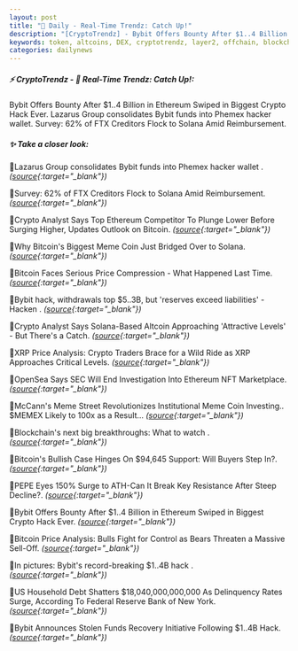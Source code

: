 ```yaml
---
layout: post
title: "🌇 Daily - Real-Time Trendz: Catch Up!"
description: "[CryptoTrendz] - Bybit Offers Bounty After $1..4 Billion in Ethereum Swiped in Biggest Crypto Hack Ever. Lazarus Group consolidates Bybit funds into Phemex hacker wallet. Survey: 62% of FTX Creditors Flock to Solana Amid Reimbursement."
keywords: token, altcoins, DEX, cryptotrendz, layer2, offchain, blockchains, btc, unlocks
categories: dailynews
---
```


##### ⚡ CryptoTrendz - 📌 *Real-Time Trendz: Catch Up!:*

Bybit Offers Bounty After $1..4 Billion in Ethereum Swiped in Biggest Crypto Hack Ever. Lazarus Group consolidates Bybit funds into Phemex hacker wallet. Survey: 62% of FTX Creditors Flock to Solana Amid Reimbursement.

##### ✨ *Take a closer look:*


🔹Lazarus Group consolidates Bybit funds into Phemex hacker wallet . *([source](https://s.avyag.com/p4j4){:target="_blank"})*

🔹Survey: 62% of FTX Creditors Flock to Solana Amid Reimbursement. *([source](https://s.avyag.com/zshg){:target="_blank"})*

🔹Crypto Analyst Says Top Ethereum Competitor To Plunge Lower Before Surging Higher, Updates Outlook on Bitcoin. *([source](https://s.avyag.com/s8g2){:target="_blank"})*

🔹Why Bitcoin's Biggest Meme Coin Just Bridged Over to Solana. *([source](https://s.avyag.com/uxpr){:target="_blank"})*

🔹Bitcoin Faces Serious Price Compression - What Happened Last Time. *([source](https://s.avyag.com/hqa9){:target="_blank"})*

🔹Bybit hack, withdrawals top $5..3B, but 'reserves exceed liabilities' - Hacken . *([source](https://s.avyag.com/jmz5){:target="_blank"})*

🔹Crypto Analyst Says Solana-Based Altcoin Approaching 'Attractive Levels' - But There's a Catch. *([source](https://s.avyag.com/45eq){:target="_blank"})*

🔹XRP Price Analysis: Crypto Traders Brace for a Wild Ride as XRP Approaches Critical Levels. *([source](https://s.avyag.com/h47e){:target="_blank"})*

🔹OpenSea Says SEC Will End Investigation Into Ethereum NFT Marketplace. *([source](https://s.avyag.com/78hu){:target="_blank"})*

🔹McCann's Meme Street Revolutionizes Institutional Meme Coin Investing.. $MEMEX Likely to 100x as a Result... *([source](https://s.avyag.com/y6fs){:target="_blank"})*

🔹Blockchain's next big breakthroughs: What to watch . *([source](https://s.avyag.com/8skz){:target="_blank"})*

🔹Bitcoin's Bullish Case Hinges On $94,645 Support: Will Buyers Step In?. *([source](https://s.avyag.com/mrci){:target="_blank"})*

🔹PEPE Eyes 150% Surge to ATH-Can It Break Key Resistance After Steep Decline?. *([source](https://s.avyag.com/sg1u){:target="_blank"})*

🔹Bybit Offers Bounty After $1..4 Billion in Ethereum Swiped in Biggest Crypto Hack Ever. *([source](https://s.avyag.com/ha48){:target="_blank"})*

🔹Bitcoin Price Analysis: Bulls Fight for Control as Bears Threaten a Massive Sell-Off. *([source](https://s.avyag.com/u2km){:target="_blank"})*

🔹In pictures: Bybit's record-breaking $1..4B hack . *([source](https://s.avyag.com/gvkp){:target="_blank"})*

🔹US Household Debt Shatters $18,040,000,000,000 As Delinquency Rates Surge, According To Federal Reserve Bank of New York. *([source](https://s.avyag.com/s2m3){:target="_blank"})*

🔹Bybit Announces Stolen Funds Recovery Initiative Following $1..4B Hack. *([source](https://s.avyag.com/uv1x){:target="_blank"})*
